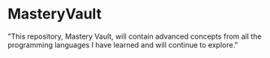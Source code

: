 # MasteryVault
"This repository, Mastery Vault, will contain advanced concepts from all the programming languages I have learned and will continue to explore."
